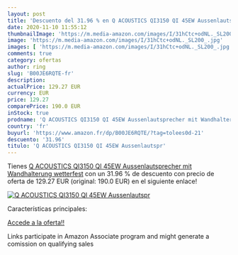 ```yaml
---
layout: post
title: 'Descuento del 31.96 % en Q ACOUSTICS QI3150 QI 45EW Aussenlautspr'
date: 2020-11-10 11:55:12
thumbnailImage: 'https://m.media-amazon.com/images/I/31hCtc+odNL._SL200_.jpg'
image: 'https://m.media-amazon.com/images/I/31hCtc+odNL._SL200_.jpg'
images: [ 'https://m.media-amazon.com/images/I/31hCtc+odNL._SL200_.jpg' ]
comments: true
category: ofertas
author: ring
slug: 'B00JE6RQTE-fr'
description:
actualPrice: 129.27 EUR
currency: EUR
price: 129.27
comparePrice: 190.0 EUR
inStock: true
prodname: 'Q ACOUSTICS QI3150 QI 45EW Aussenlautsprecher mit Wandhalterung wetterfest'
country: 'fr'
buyurl: 'https://www.amazon.fr/dp/B00JE6RQTE/?tag=tolees0d-21'
descuento: '31.96'
titulo: 'Q ACOUSTICS QI3150 QI 45EW Aussenlautspr'
---
```


Tienes [Q ACOUSTICS QI3150 QI 45EW Aussenlautsprecher mit Wandhalterung wetterfest](https://www.amazon.fr/dp/B00JE6RQTE/?tag=tolees0d-21) con un 31.96 % de descuento con precio de oferta de 129.27 EUR (original: 190.0 EUR) en el siguiente enlace!

[![Q ACOUSTICS QI3150 QI 45EW Aussenlautspr](https://m.media-amazon.com/images/I/31hCtc+odNL._SL200_.jpg)](https://www.amazon.fr/dp/B00JE6RQTE/?tag=tolees0d-21)

Características principales:


[Accede a la oferta!!](https://www.amazon.fr/dp/B00JE6RQTE/?tag=tolees0d-21)

Links participate in Amazon Associate program and might generate a comission on qualifying sales


